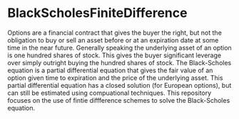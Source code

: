 # BlackScholesFiniteDifference
Options are a financial contract that gives the buyer the right, but not the obligation to buy or sell an asset before or at an expiration date at some time in the near future. 
Generally speaking the underlying asset of an option is one hundred shares of stock. This gives the buyer significant leverage over simply outright buying the hundred shares of stock. 
The Black-Scholes equation is a partial differential equation that gives the fair value of an option given time to expiration and the price of the underlying asset. This 
partial differential equation has a closed solution (for European options), but can still be estimated using compuational techniques. This repository focuses on the use of fintie diffference
schemes to solve the Black-Scholes equation. 
